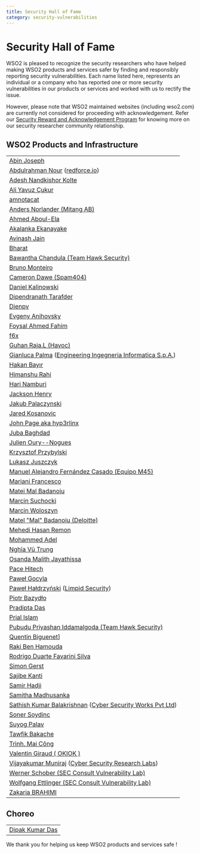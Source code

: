 ```yaml
---
title: Security Hall of Fame
category: security-vulnerabilities
---
```


# Security Hall of Fame

WSO2 is pleased to recognize the security researchers who have helped making WSO2 products and services safer by finding and responsibly reporting security vulnerabilities. Each name listed here, represents an individual or a company who has reported one or more security vulnerabilities in our products or services and worked with us to rectify the issue.

However, please note that WSO2 maintained websites (including wso2.com) are currently not considered for proceeding with acknowledgement. Refer our [Security Reward and Acknowledgement Program]({{#base_path#}}/security-processes/reward-and-acknowledgement-program/) for knowing more on our security researcher community relationship.

## WSO2 Products and Infrastructure

||
| :-----------|
| [Abin Joseph](https://www.facebook.com/hacker.abin1337) |
| [Abdulrahman Nour](https://twitter.com/aboodnour) ([redforce.io](https://redforce.io/)) |
| [Adesh Nandkishor Kolte](https://twitter.com/AdeshKolte) |
| [Ali Yavuz Çukur](https://www.linkedin.com/in/ali-yavuz-%C3%A7ukur-44789418a) |
| [amnotacat](https://hackerone.com/amnotacat) |
| [Anders Norlander (Mitang AB)](https://mitang.se/) |
| [Ahmed Aboul-Ela](https://twitter.com/aboul3la) |
| [Akalanka Ekanayake](https://www.facebook.com/ceo.akalanka) |
| [Avinash Jain](https://www.linkedin.com/in/avinash-jain-54524678/) |
| [Bharat](https://www.linkedin.com/in/mr-noob-9812a6172) |
| [Bawantha Chandula (Team Hawk Security)](https://www.linkedin.com/in/bawanthachandula) |
| [Bruno Monteiro](https://www.linkedin.com/in/bruno-monteiro-4b926413a) |
| [Cameron Dawe (Spam404)](https://twitter.com/spam404online) |
| [Daniel Kalinowski](https://llamasbytes.com/) |
| [Dipendranath Tarafder](https://twitter.com/dip_tarafder) |
| [Dienpv](#) |
| [Evgeny Anihovsky](https://www.linkedin.com/in/evgeny-anihovsky-a1966456/) |
| [Foysal Ahmed Fahim](https://twitter.com/foysal1197) |
| [f6x](https://hackerone.com/f6x) |
| [Guhan Raja.L (Havoc)](https://www.facebook.com/havocgwen) |
| [Gianluca Palma](https://www.linkedin.com/in/piuppi) ([Engineering Ingegneria Informatica S.p.A.](https://www.eng.it/)) |
| [Hakan Bayır](https://tr.linkedin.com/in/hakan-bay%C4%B1r-290505b1) |
| [Himanshu Rahi](https://www.facebook.com/himanshu.rahi.31) |
| [Hari Namburi](https://www.linkedin.com/in/hari-namburi/) |
| [Jackson Henry](https://twitter.com/JacksonHHax) |
| [Jakub Palaczynski](#) |
| [Jared Kosanovic](https://www.linkedin.com/in/jared-kosanovic-98671310a) |
| [John Page aka hyp3rlinx](#) |
| [Juba Baghdad](https://twitter.com/jubabaghdad) |
| [Julien Oury--Nogues](https://fr.linkedin.com/in/julien-oury-nogues-a23186115/en) |
| [Krzysztof Przybylski](#) |
| [Lukasz Juszczyk](#) |
| [Manuel Alejandro Fernández Casado (Equipo M45)](https://es.linkedin.com/in/malejandrofc) |
| [Mariani Francesco](#) |
| [Matei Mal Badanoiu](#) |
| [Marcin Suchocki](#) |
| [Marcin Woloszyn](#) |
| [Matel "Mal" Badanoiu (Deloitte)](#) |
| [Mehedi Hasan Remon](http://twitter.com/mehedi1194) |
| [Mohammed Adel](https://www.facebook.com/xXalreshyxX) |
| [Nghĩa Vũ Trung](https://www.linkedin.com/in/nghia-vu-trung-45a144171/) |
| [Osanda Malith Jayathissa](https://twitter.com/OsandaMalith) |
| [Pace Hitech](http://pacehitech.com/) |
| [Paweł Gocyla](#) |
| [Paweł Hałdrzyński](#) ([Limpid Security](https://limpidsecurity.pl/)) |
| [Piotr Bazydło](https://twitter.com/chudyPB) |
| [Pradipta Das](https://www.facebook.com/dasprodipto) |
| [Prial Islam](https://0xprial.com/) |
| [Pubudu Priyashan Iddamalgoda (Team Hawk Security)](https://www.facebook.com/pubudu.priyashan.1) |
| [Quentin Biguenet](#)] |
| [Raki Ben Hamouda](https://www.linkedin.com/in/rakibha) |
| [Rodrigo Duarte Favarini Silva](https://www.linkedin.com/in/rodrigofavarini/) |
| [Simon Gerst](https://github.com/intrigus-lgtm)  |
| [Sajibe Kanti](https://twitter.com/Sajibekantibd) |
| [Samir Hadji](https://twitter.com/dz_samir)  |
| [Samitha Madhusanka](https://www.linkedin.com/in/madhusanka-athapaththu-b4b936ab/) |
| [Sathish Kumar Balakrishnan](http://sathish.co.in/) ([Cyber Security Works Pvt Ltd](http://cybersecurityworks.com/)) |
| [Soner Soydinc](#) |
| [Suyog Palav](https://medium.com/@suyogpalav/) |
| [Tawfik Bakache](https://twitter.com/di_0_zx) |
| [Trình. Mai Công](https://www.linkedin.com/in/trinh-mai-cong-94b4b0209/) |
| [Valentin Giraud ( OKIOK )](https://www.linkedin.com/in/valentin-giraud-762ab8ba/) |
| [Vijayakumar Muniraj](https://www.linkedin.com/in/vijaykumarmuniraj) ([Cyber Security Research Labs](https://cybersecurityworks.com/)) |
| [Werner Schober (SEC Consult Vulnerability Lab)](#) |
| [Wolfgang Ettlinger (SEC Consult Vulnerability Lab)](#) |
| [Zakaria BRAHIMI](https://www.linkedin.com/in/zakaria-brahimi) |


## Choreo

||
| :-----------|
| [Dipak Kumar Das](https://twitter.com/d1pakdas) |

We thank you for helping us keep WSO2 products and services safe !
